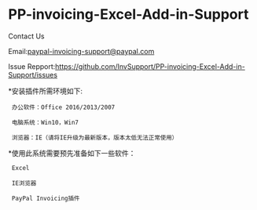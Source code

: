 # PP-invoicing-Excel-Add-in-Support
Contact Us

Email:paypal-invoicing-support@paypal.com

Issue Repport:https://github.com/InvSupport/PP-invoicing-Excel-Add-in-Support/issues



*安装插件所需环境如下: 

     办公软件：Office 2016/2013/2007

     电脑系统：Win10，Win7

     浏览器：IE（请将IE升级为最新版本，版本太低无法正常使用）



*使用此系统需要预先准备如下一些软件：

     Excel

     IE浏览器

     PayPal Invoicing插件

